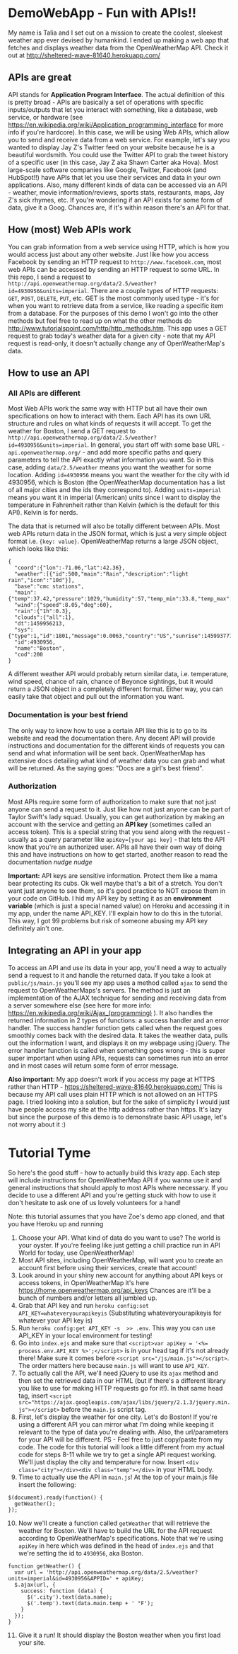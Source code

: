 # DemoWebApp - Fun with APIs!!

My name is Talia and I set out on a mission to create the coolest, sleekest weather app ever devised by humankind. I ended up making a web app that fetches and displays weather data from the OpenWeatherMap API. Check it out at http://sheltered-wave-81640.herokuapp.com/

## APIs are great
API stands for **Application Program Interface**. The actual definition of this is pretty broad - APIs are basically a set of operations with specific inputs/outputs that let you interact with something, like a database, web service, or hardware (see https://en.wikipedia.org/wiki/Application_programming_interface for more info if you're hardcore).  In this case, we will be using Web APIs, which allow you to send and receive data from a web service. For example, let's say you wanted to display Jay Z's Twitter feed on your website because he is a beautiful wordsmith. You could use the Twitter API to grab the tweet history of a specific user (in this case, Jay Z aka Shawn Carter aka Hova). Most large-scale software companies like Google, Twitter, Facebook (and HubSpot!!) have APIs that let you use their services and data in your own applications. Also, many different kinds of data can be accessed via an API - weather, movie information/reviews, sports stats, restaurants, maps, Jay Z's sick rhymes, etc. If you're wondering if an API exists for some form of data, give it a Goog. Chances are, if it's within reason there's an API for that.

## How (most) Web APIs work
You can grab information from a web service using HTTP, which is how you would access just about any other website. Just like how you access Facebook by sending an HTTP request to `http://www.facebook.com`, most web APIs can be accessed by sending an HTTP request to some URL. In this repo, I send a request to `http://api.openweathermap.org/data/2.5/weather?id=4930956&units=imperial`. There are a couple types of HTTP requests: `GET`, `POST`, `DELETE`, `PUT`, etc. GET is the most commonly used type - it's for when you want to retrieve data from a service, like reading a specific item from a database. For the purposes of this demo I won't go into the other methods but feel free to read up on what the other methods do http://www.tutorialspoint.com/http/http_methods.htm. This app uses a GET request to grab today's weather data for a given city - note that my API request is read-only, it doesn't actually change any of OpenWeatherMap's data.

## How to use an API

### All APIs are different
Most Web APIs work the same way with HTTP but all have their own specifications on how to interact with them. Each API has its own URL structure and rules on what kinds of requests it will accept. To get the weather for Boston, I send a GET request to `http://api.openweathermap.org/data/2.5/weather?id=4930956&units=imperial`. In general, you start off with some base URL - `api.openweathermap.org/` - and add more specific paths and query parameters to tell the API exactly what information you want. So in this case, adding `data/2.5/weather` means you want the weather for some location. Adding `id=4930956` means you want the weather for the city with id 4930956, which is Boston (the OpenWeatherMap documentation has a list of all major cities and the ids they correspond to). Adding `units=imperial` means you want it in imperial (American) units since I want to display the temperature in Fahrenheit rather than Kelvin (which is the default for this API). Kelvin is for nerds.

The data that is returned will also be totally different between APIs. Most web APIs return data in the JSON format, which is just a very simple object format i.e. `{key: value}`. OpenWeatherMap returns a large JSON object, which looks like this: 

```
{
  "coord":{"lon":-71.06,"lat":42.36},
  "weather":[{"id":500,"main":"Rain","description":"light rain","icon":"10d"}],
  "base":"cmc stations",
  "main":{"temp":37.42,"pressure":1029,"humidity":57,"temp_min":33.8,"temp_max":50},
  "wind":{"speed":8.05,"deg":60},
  "rain":{"1h":0.3},
  "clouds":{"all":1},
  "dt":1459956213,
  "sys":{"type":1,"id":1801,"message":0.0063,"country":"US","sunrise":1459937777,"sunset":1459984620},
  "id":4930956,
  "name":"Boston",
  "cod":200
}
```

A different weather API would probably return similar data, i.e. temperature, wind speed, chance of rain, chance of Beyonce sightings, but it would return a JSON object in a completely different format. Either way, you can easily take that object and pull out the information you want.

### Documentation is your best friend
The only way to know how to use a certain API like this is to go to its website and read the documentation there. Any decent API will provide instructions and documentation for the different kinds of requests you can send and what information will be sent back. OpenWeatherMap has extensive docs detailing what kind of weather data you can grab and what will be returned. As the saying goes: "Docs are a girl's best friend".

### Authorization
Most APIs require some form of authorization to make sure that not just anyone can send a request to it. Just like how not just anyone can be part of Taylor Swift's lady squad. Usually, you can get authorization by making an account with the service and getting an **API key** (sometimes called an access token). This is a special string that you send along with the request - usually as a query parameter like `apiKey=[your api key]` - that lets the API know that you're an authorized user. APIs all have their own way of doing this and have instructions on how to get started, another reason to read the documentation *nudge nudge*

**Important:** API keys are sensitive information. Protect them like a mama bear protecting its cubs. Ok well maybe that's a bit of a stretch. You don't want just anyone to see them, so it's good practice to NOT expose them in your code on GitHub. I hid my API key by setting it as an **environment variable** (which is just a special named value) on Heroku and accessing it in my app, under the name API_KEY. I'll explain how to do this in the tutorial. This way, I got 99 problems but risk of someone abusing my API key definitely ain't one.

## Integrating an API in your app
To access an API and use its data in your app, you'll need a way to actually send a request to it and handle the returned data. If you take a look at `public/js/main.js` you'll see my app uses a method called `ajax` to send the request to OpenWeatherMaps's servers. The method is just an implementation of the AJAX technique for sending and receiving data from a server somewhere else (see here for more info: https://en.wikipedia.org/wiki/Ajax_(programming) ). It also handles the returned information in 2 types of functions: a success handler and an error handler. The success handler function gets called when the request goes smoothly comes back with the desired data. It takes the weather data, pulls out the information I want, and displays it on my webpage using jQuery. The error handler function is called when something goes wrong - this is super super important when using APIs, requests can sometimes run into an error and in most cases will return some form of error message.

**Also important**: My app doesn't work if you access my page at HTTPS rather than HTTP - https://sheltered-wave-81640.herokuapp.com/ This is because my API call uses plain HTTP which is not allowed on an HTTPS page. I tried looking into a solution, but for the sake of simplicity I would just have people access my site at the http address rather than https. It's lazy but since the purpose of this demo is to demonstrate basic API usage, let's not worry about it :)

# Tutorial Tyme
So here's the good stuff - how to actually build this krazy app. Each step will include instructions for OpenWeatherMap API if you wanna use it and general instructions that should apply to most APIs where necessary. If you decide to use a different API and you're getting stuck with how to use it don't hesitate to ask one of us lovely volunteers for a hand!

Note: this tutorial assumes that you have Zoe's demo app cloned, and that you have Heroku up and running

1. Choose your API. What kind of data do you want to use? The world is your oyster. If you're feeling like just getting a chill practice run in API World for today, use OpenWeatherMap!
2. Most API sites, including OpenWeatherMap, will want you to create an account first before using their services, create that account!
3. Look around in your shiny new account for anything about API keys or access tokens, in OpenWeatherMap it's here https://home.openweathermap.org/api_keys Chances are it'll be a bunch of numbers and/or letters all jumbled up.
4. Grab that API key and run `heroku config:set API_KEY=whateveryourapikeyis` (Substituting whateveryourapikeyis for whatever your API key is)
5. Run `heroku config:get API_KEY -s  >> .env`. This way you can use API_KEY in your local environment for testing!
6. Go into `index.ejs` and make sure that `<script>var apiKey = '<%= process.env.API_KEY %>';</script>` is in your head tag if it's not already there! Make sure it comes before `<script src="/js/main.js"></script>`. The order matters here because `main.js` will want to use `API_KEY`.
7. To actually call the API, we'll need jQuery to use its `ajax` method and then set the retrieved data in our HTML (but if there's a different library you like to use for making HTTP requests go for it!). In that same head tag, insert `<script src="https://ajax.googleapis.com/ajax/libs/jquery/2.1.3/jquery.min.js"></script>` before the `main.js` script tag.
8. First, let's display the weather for one city. Let's do Boston! If you're using a different API you can mirror what I'm doing while keeping it relevant to the type of data you're dealing with. Also, the url/parameters for your API will be different. PS - Feel free to just copy/paste from my code. The code for this tutorial will look a little different from my actual code for steps 8-11 while we try to get a single API request working. We'll just display the city and temperature for now. Insert `<div class="city"></div><div class="temp"></div>` in your HTML body.
9. Time to actually use the API in `main.js`! At the top of your main.js file insert the following:

  ```
  $(document).ready(function() {
    getWeather();
  });
  ```
10. Now we'll create a function called `getWeather` that will retrieve the weather for Boston. We'll have to build the URL for the API request according to OpenWeatherMap's specifications. Note that we're using `apiKey` in here which was defined in the head of `index.ejs` and that we're setting the id to `4930956`, aka Boston.

  ```
  function getWeather() {
    var url = 'http://api.openweathermap.org/data/2.5/weather?units=imperial&id=4930956&APPID=' + apiKey;
    $.ajax(url, {
      success: function (data) {
        $('.city').text(data.name);
        $('.temp').text(data.main.temp + ' °F');
      }
    });
  }
  ```
11. Give it a run! It should display the Boston weather when you first load your site.
